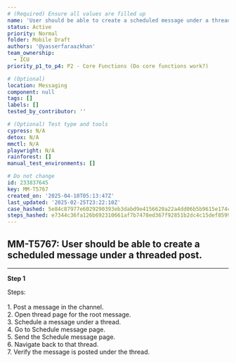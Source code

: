 ```yaml
---
# (Required) Ensure all values are filled up
name: 'User should be able to create a scheduled message under a threaded post.'
status: Active
priority: Normal
folder: Mobile Draft
authors: '@yasserfaraazkhan'
team_ownership:
  - ICU
priority_p1_to_p4: P2 - Core Functions (Do core functions work?)

# (Optional)
location: Messaging
component: null
tags: []
labels: []
tested_by_contributor: ''

# (Optional) Test type and tools
cypress: N/A
detox: N/A
mmctl: N/A
playwright: N/A
rainforest: []
manual_test_environments: []

# Do not change
id: 233837645
key: MM-T5767
created_on: '2025-04-10T05:13:47Z'
last_updated: '2025-02-25T23:22:10Z'
case_hashed: 5e84c87977e6029290393eb3dabd9e4156620a22a4dd06b5b9615e174c5858d2fdfc1b39c6f1e259cbc2e08ed508f01b
steps_hashed: e7344c36fa126b692310661af7b7478ed367f92851b2dc4c15def8599bce4bcb87f65a120532ae82e63862ff942b9dfe
---
```


<!-- (Auto-generated) Based on frontmatter's "key" and "name" -->

## MM-T5767: User should be able to create a scheduled message under a threaded post.

---

**Step 1**

Steps:\
\
1\. Post a message in the channel.\
2\. Open thread page for the root message.\
3\. Schedule a message under a thread.\
4\. Go to Schedule message page.\
5\. Send the Schedule message page.\
6\. Navigate back to that thread.\
7\. Verify the message is posted under the thread.
